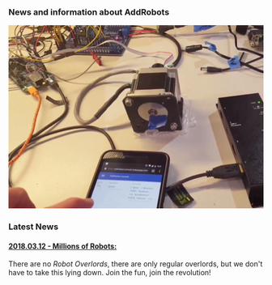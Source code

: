 ### News and information about AddRobots

![frankenproto.1](images/frankenproto.3.jpg)

### Latest News

#### [2018.03.12 - Millions of Robots:](/2018/begin.transmit.md	"Go to post")

There are no *Robot Overlords*, there are only regular overlords, but we don't have to take this lying down. Join the fun, join the revolution!